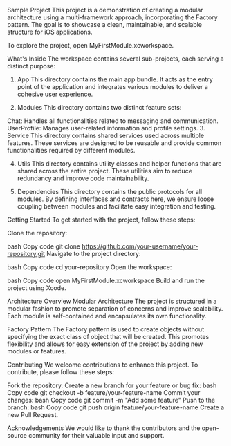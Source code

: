 Sample Project
This project is a demonstration of creating a modular architecture using a multi-framework approach, incorporating the Factory pattern. The goal is to showcase a clean, maintainable, and scalable structure for iOS applications.

To explore the project, open MyFirstModule.xcworkspace.

What's Inside
The workspace contains several sub-projects, each serving a distinct purpose:

1. App
This directory contains the main app bundle. It acts as the entry point of the application and integrates various modules to deliver a cohesive user experience.

2. Modules
This directory contains two distinct feature sets:

Chat: Handles all functionalities related to messaging and communication.
UserProfile: Manages user-related information and profile settings.
3. Service
This directory contains shared services used across multiple features. These services are designed to be reusable and provide common functionalities required by different modules.

4. Utils
This directory contains utility classes and helper functions that are shared across the entire project. These utilities aim to reduce redundancy and improve code maintainability.

5. Dependencies
This directory contains the public protocols for all modules. By defining interfaces and contracts here, we ensure loose coupling between modules and facilitate easy integration and testing.

Getting Started
To get started with the project, follow these steps:

Clone the repository:

bash
Copy code
git clone https://github.com/your-username/your-repository.git
Navigate to the project directory:

bash
Copy code
cd your-repository
Open the workspace:

bash
Copy code
open MyFirstModule.xcworkspace
Build and run the project using Xcode.

Architecture Overview
Modular Architecture
The project is structured in a modular fashion to promote separation of concerns and improve scalability. Each module is self-contained and encapsulates its own functionality.

Factory Pattern
The Factory pattern is used to create objects without specifying the exact class of object that will be created. This promotes flexibility and allows for easy extension of the project by adding new modules or features.

Contributing
We welcome contributions to enhance this project. To contribute, please follow these steps:

Fork the repository.
Create a new branch for your feature or bug fix:
bash
Copy code
git checkout -b feature/your-feature-name
Commit your changes:
bash
Copy code
git commit -m "Add some feature"
Push to the branch:
bash
Copy code
git push origin feature/your-feature-name
Create a new Pull Request.

Acknowledgements
We would like to thank the contributors and the open-source community for their valuable input and support.
